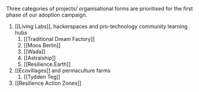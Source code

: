Three categories of projects/ organisational forms are prioritised for the first phase of our adoption campaign. 

1. [[Living Labs]], hackerspaces and pro-technology community learning hubs
	1. [[Traditional Dream Factory]]
	2. [[Moos Berlin]]
	3. [[Wada]]
	4. [[Astralship]]
	5. [[Resilience.Earth]]
2. [[Ecovillages]] and permaculture farms
	1. [[Tydden Teg]]
3. [[Resilience Action Zones]]

